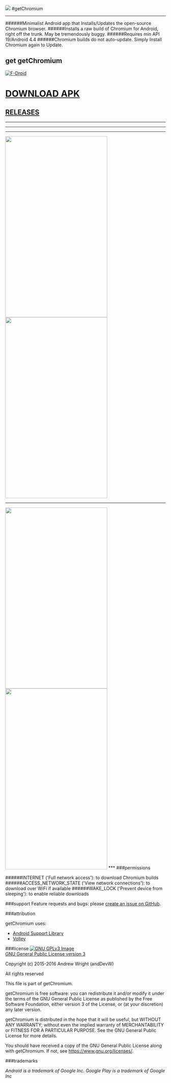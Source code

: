 <img src="https://github.com/andDevW/getChromium/blob/master/app/src/main/res/mipmap-xhdpi/ic_launcher.png" />
#getChromium


___
######Minimalist Android app that Installs/Updates the open-source Chromium browser.
######Installs a raw build of Chromium for Android, right off the trunk. May be tremendously buggy.
######Requires min API 19/Android 4.4
######Chromium builds do not auto-update. Simply Install Chromium again to Update. 


## get getChromium

[![F-Droid](https://f-droid.org/wiki/images/0/06/F-Droid-button_get-it-on.png)](https://f-droid.org/repository/browse/?fdcategory=Internet&fdid=com.anddevw.getchromium&fdpage=3)

# [DOWNLOAD APK](https://github.com/andDevW/getChromium/releases/download/v1.1/app-release.apk)
## [RELEASES](https://github.com/andDevW/getChromium/releases/)


***


***
***
<img src="https://github.com/andDevW/getChromium/blob/res/getChromium_RES/device-2016-03-25-185544.png" width="320" height="569" /> 
<img src="https://github.com/andDevW/getChromium/blob/res/getChromium_RES/device-2016-03-25-185701.png" width="320" height="569" />

***
<img src="https://github.com/andDevW/getChromium/blob/res/getChromium_RES/device-2016-03-25-185809.png" width="320" height="569" /> 
<img src="https://github.com/andDevW/getChromium/blob/res/getChromium_RES/device-2016-03-25-185920.png" width="320" height="569" />
***
###permissions

######INTERNET ('Full network access'): to download Chromium builds
######ACCESS_NETWORK_STATE ('View network connections'): to download over WiFi if available
######WAKE_LOCK ('Prevent device from sleeping'): to enable reliable downloads
 

###support
Feature requests and bugs: please [create an issue on GitHub](https://github.com/andDevW/getChromium/issues/).

###attribution

getChromium uses:

* [Android Support Library](https://developer.android.com/topic/libraries/support-library/)
* [Volley](https://android.googlesource.com/platform/frameworks/volley/)

###license
[![GNU GPLv3 Image](https://www.gnu.org/graphics/gplv3-127x51.png)](http://www.gnu.org/licenses/gpl-3.0.en.html)  
[GNU General Public License version 3](http://www.gnu.org/licenses/gpl.txt)

Copyright (c) 2015-2016 Andrew Wright (andDevW)

All rights reserved

This file is part of getChromium.

getChromium is free software: you can redistribute it and/or modify it under the terms of the GNU General Public License as published by the Free Software Foundation, either version 3 of the License, or (at your discretion) any later version.

getChromium is distributed in the hope that it will be useful, but WITHOUT ANY WARRANTY; without even the implied warranty of MERCHANTABILITY or FITNESS FOR A PARTICULAR PURPOSE. See the GNU General Public License for more details.

You should have received a copy of the GNU General Public License along with getChromium. If not, see https://www.gnu.org/licenses/.

###trademarks

*Android is a trademark of Google Inc. Google Play is a trademark of Google Inc*
